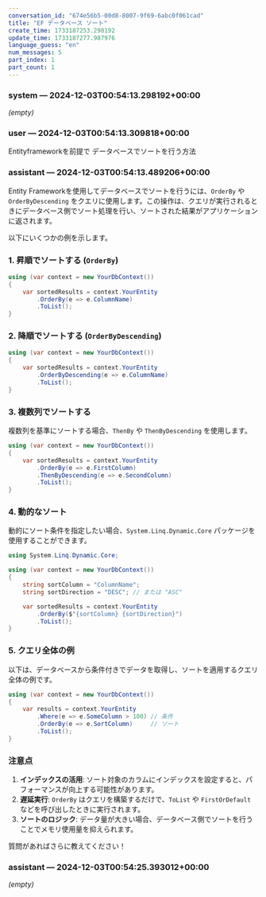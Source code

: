 ```yaml
---
conversation_id: "674e56b5-00d8-8007-9f69-6abc0f061cad"
title: "EF データベース ソート"
create_time: 1733187253.298192
update_time: 1733187277.987976
language_guess: "en"
num_messages: 5
part_index: 1
part_count: 1
---
```


### system — 2024-12-03T00:54:13.298192+00:00

_(empty)_

### user — 2024-12-03T00:54:13.309818+00:00

Entityframeworkを前提で
データベースでソートを行う方法

### assistant — 2024-12-03T00:54:13.489206+00:00

Entity Frameworkを使用してデータベースでソートを行うには、`OrderBy` や `OrderByDescending` をクエリに使用します。この操作は、クエリが実行されるときにデータベース側でソート処理を行い、ソートされた結果がアプリケーションに返されます。

以下にいくつかの例を示します。

### 1. 昇順でソートする (`OrderBy`)
```csharp
using (var context = new YourDbContext())
{
    var sortedResults = context.YourEntity
        .OrderBy(e => e.ColumnName)
        .ToList();
}
```

### 2. 降順でソートする (`OrderByDescending`)
```csharp
using (var context = new YourDbContext())
{
    var sortedResults = context.YourEntity
        .OrderByDescending(e => e.ColumnName)
        .ToList();
}
```

### 3. 複数列でソートする
複数列を基準にソートする場合、`ThenBy` や `ThenByDescending` を使用します。
```csharp
using (var context = new YourDbContext())
{
    var sortedResults = context.YourEntity
        .OrderBy(e => e.FirstColumn)
        .ThenByDescending(e => e.SecondColumn)
        .ToList();
}
```

### 4. 動的なソート
動的にソート条件を指定したい場合、`System.Linq.Dynamic.Core` パッケージを使用することができます。
```csharp
using System.Linq.Dynamic.Core;

using (var context = new YourDbContext())
{
    string sortColumn = "ColumnName";
    string sortDirection = "DESC"; // または "ASC"

    var sortedResults = context.YourEntity
        .OrderBy($"{sortColumn} {sortDirection}")
        .ToList();
}
```

### 5. クエリ全体の例
以下は、データベースから条件付きでデータを取得し、ソートを適用するクエリ全体の例です。
```csharp
using (var context = new YourDbContext())
{
    var results = context.YourEntity
        .Where(e => e.SomeColumn > 100) // 条件
        .OrderBy(e => e.SortColumn)     // ソート
        .ToList();
}
```

### 注意点
1. **インデックスの活用**: ソート対象のカラムにインデックスを設定すると、パフォーマンスが向上する可能性があります。
2. **遅延実行**: `OrderBy` はクエリを構築するだけで、`ToList` や `FirstOrDefault` などを呼び出したときに実行されます。
3. **ソートのロジック**: データ量が大きい場合、データベース側でソートを行うことでメモリ使用量を抑えられます。

質問があればさらに教えてください！

### assistant — 2024-12-03T00:54:25.393012+00:00

_(empty)_
